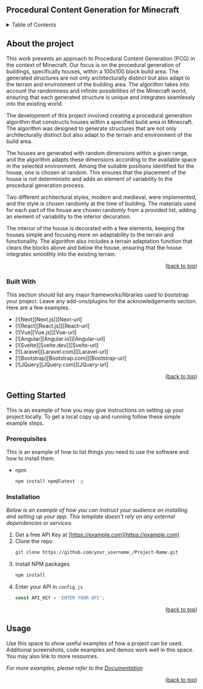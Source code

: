 ## Procedural Content Generation for Minecraft

<!-- TABLE OF CONTENTS -->
<details>
  <summary>Table of Contents</summary>
  <ol>
    <li>
      <a href="#about-the-project">About The Project</a>
      <ul>
        <li><a href="#built-with">Built With</a></li>
      </ul>
    </li>
    <li>
      <a href="#getting-started">Getting Started</a>
      <ul>
        <li><a href="#prerequisites">Prerequisites</a></li>
        <li><a href="#installation">Installation</a></li>
      </ul>
    </li>
    <li><a href="#usage">Usage</a></li>
    <li><a href="#roadmap">Roadmap</a></li>
    <li><a href="#contributing">Contributing</a></li>
    <li><a href="#license">License</a></li>
    <li><a href="#contact">Contact</a></li>
    <li><a href="#acknowledgments">Acknowledgments</a></li>
  </ol>
</details>



<!-- ABOUT THE PROJECT -->
## About the project
This work presents an approach to Procedural Content Generation (PCG) in the context of Minecraft. Our focus is on the procedural generation of buildings, specifically houses, within a 100x100 block
build area. The generated structures are not only architecturally distinct but also adapt to the terrain and environment of the building area. The algorithm takes into account the randomness and infinite possibilities of the Minecraft world, ensuring
that each generated structure is unique and integrates seamlessly into the existing world.

The development of this project involved creating a procedural generation algorithm that constructs houses within a specified build area in Minecraft. 
The algorithm was designed to generate structures that are not only architecturally distinct but also adapt to the terrain and environment of the build area. 

The houses are generated with random dimensions within a given range, and the algorithm adapts these dimensions according to the available space in the selected environment. 
Among the suitable positions identified for the house, one is chosen at random. 
This ensures that the placement of the house is not deterministic and adds an element of variability to the procedural generation process.

Two different architectural styles, modern and medieval, were implemented, and the style is chosen randomly at the time of building. 
The materials used for each part of the house are chosen randomly from a provided list, adding an element of variability to the interior decoration.

The interior of the house is decorated with a few elements, keeping the houses simple and focusing more on adaptability to the terrain and functionality. 
The algorithm also includes a terrain adaptation function that clears the blocks above and below the house, ensuring that the house integrates smoothly into the existing terrain.


<p align="right">(<a href="#readme-top">back to top</a>)</p>



### Built With

This section should list any major frameworks/libraries used to bootstrap your project. Leave any add-ons/plugins for the acknowledgements section. Here are a few examples.

* [![Next][Next.js]][Next-url]
* [![React][React.js]][React-url]
* [![Vue][Vue.js]][Vue-url]
* [![Angular][Angular.io]][Angular-url]
* [![Svelte][Svelte.dev]][Svelte-url]
* [![Laravel][Laravel.com]][Laravel-url]
* [![Bootstrap][Bootstrap.com]][Bootstrap-url]
* [![JQuery][JQuery.com]][JQuery-url]

<p align="right">(<a href="#readme-top">back to top</a>)</p>



<!-- GETTING STARTED -->
## Getting Started

This is an example of how you may give instructions on setting up your project locally.
To get a local copy up and running follow these simple example steps.

### Prerequisites

This is an example of how to list things you need to use the software and how to install them.
* npm
  ```sh
  npm install npm@latest -g
  ```

### Installation

_Below is an example of how you can instruct your audience on installing and setting up your app. This template doesn't rely on any external dependencies or services._

1. Get a free API Key at [https://example.com](https://example.com)
2. Clone the repo
   ```sh
   git clone https://github.com/your_username_/Project-Name.git
   ```
3. Install NPM packages
   ```sh
   npm install
   ```
4. Enter your API in `config.js`
   ```js
   const API_KEY = 'ENTER YOUR API';
   ```

<p align="right">(<a href="#readme-top">back to top</a>)</p>



<!-- USAGE EXAMPLES -->
## Usage

Use this space to show useful examples of how a project can be used. Additional screenshots, code examples and demos work well in this space. You may also link to more resources.

_For more examples, please refer to the [Documentation](https://example.com)_

<p align="right">(<a href="#readme-top">back to top</a>)</p>


